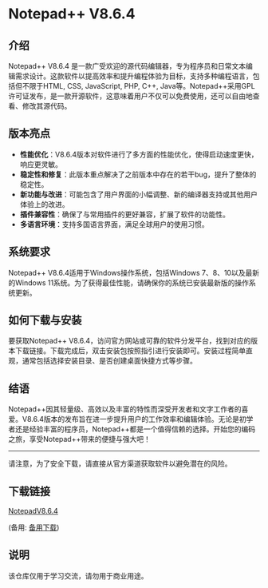 # Notepad++ V8.6.4

## 介绍

Notepad++ V8.6.4 是一款广受欢迎的源代码编辑器，专为程序员和日常文本编辑需求设计。这款软件以提高效率和提升编程体验为目标，支持多种编程语言，包括但不限于HTML, CSS, JavaScript, PHP, C++, Java等。Notepad++采用GPL许可证发布，是一款开源软件，这意味着用户不仅可以免费使用，还可以自由地查看、修改其源代码。

## 版本亮点

- **性能优化**：V8.6.4版本对软件进行了多方面的性能优化，使得启动速度更快，响应更灵敏。
- **稳定性和修复**：此版本重点解决了之前版本中存在的若干bug，提升了整体的稳定性。
- **新功能与改进**：可能包含了用户界面的小幅调整、新的编译器支持或其他用户体验上的改进。
- **插件兼容性**：确保了与常用插件的更好兼容，扩展了软件的功能性。
- **多语言环境**：支持多国语言界面，满足全球用户的使用习惯。

## 系统要求

Notepad++ V8.6.4适用于Windows操作系统，包括Windows 7、8、10以及最新的Windows 11系统。为了获得最佳性能，请确保你的系统已安装最新版的操作系统更新。

## 如何下载与安装

要获取Notepad++ V8.6.4，访问官方网站或可靠的软件分发平台，找到对应的版本下载链接。下载完成后，双击安装包按照指引进行安装即可。安装过程简单直观，通常包括选择安装目录、是否创建桌面快捷方式等步骤。

## 结语

Notepad++因其轻量级、高效以及丰富的特性而深受开发者和文字工作者的喜爱。V8.6.4版本的发布旨在进一步提升用户的工作效率和编辑体验。无论是初学者还是经验丰富的程序员，Notepad++都是一个值得信赖的选择。开始您的编码之旅，享受Notepad++带来的便捷与强大吧！

---

请注意，为了安全下载，请直接从官方渠道获取软件以避免潜在的风险。

## 下载链接
[NotepadV8.6.4](https://pan.quark.cn/s/0893cbb52803) 

(备用: [备用下载](https://pan.baidu.com/s/1JAdROXU_pgSORXCeZfX4UA?pwd=1234))

## 说明

该仓库仅用于学习交流，请勿用于商业用途。
